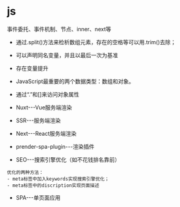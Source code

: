 # js
事件委托、事件机制、节点、inner、next等
- 通过.split()方法来检析数组元素，存在的空格等可以用.trim()去除；
- 可以声明同名变量，并且以最后一次为基准
- 存在变量提升
- JavaScript最重要的两个数据类型：数组和对象。
- 通过“.”和[]来访问对象属性


- Nuxt---Vue服务端渲染
- SSR---服务端渲染
- Next---React服务端渲染
- prender-spa-plugin---渲染插件
- SEO---搜索引擎优化（如不花钱排名靠前）

```
优化的两种方法：
- meta标签中加入keywords实现搜索引擎优化；
- meta标签中的discription实现页面描述
```

- SPA---单页面应用
